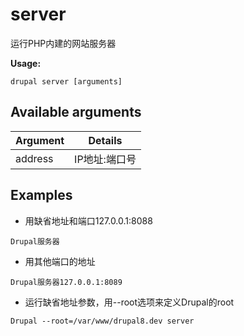 # server
运行PHP内建的网站服务器

**Usage:**
```
drupal server [arguments]
```

## Available arguments
Argument | Details
---------|-------------
address | IP地址:端口号

## Examples
* 用缺省地址和端口127.0.0.1:8088
```
Drupal服务器
```
* 用其他端口的地址
```
Drupal服务器127.0.0.1:8089
```
* 运行缺省地址参数，用--root选项来定义Drupal的root
```
Drupal --root=/var/www/drupal8.dev server
```
